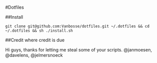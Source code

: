 #Dotfiles

##Install

	git clone git@github.com:Vanbosse/dotfiles.git ~/.dotfiles && cd ~/.dotfiles && sh ./install.sh

##Credit where credit is due

Hi guys, thanks for letting me steal some of your scripts.
@janmoesen, @davelens, @jelmersnoeck
